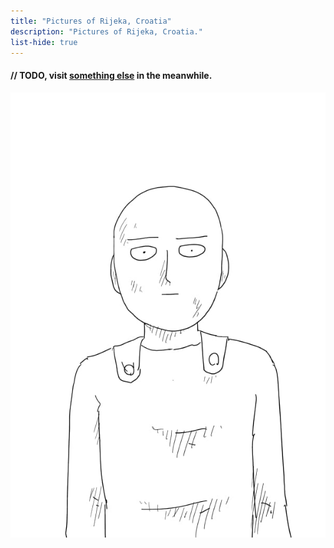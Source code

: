 ```yaml
---
title: "Pictures of Rijeka, Croatia"
description: "Pictures of Rijeka, Croatia."
list-hide: true
---
```


#### // TODO, visit [something else](/random/) in the meanwhile.

<div class="d-flex w-100">
    <img src="/saitama.webp" class="mx-auto w-50"></img>
</div>
